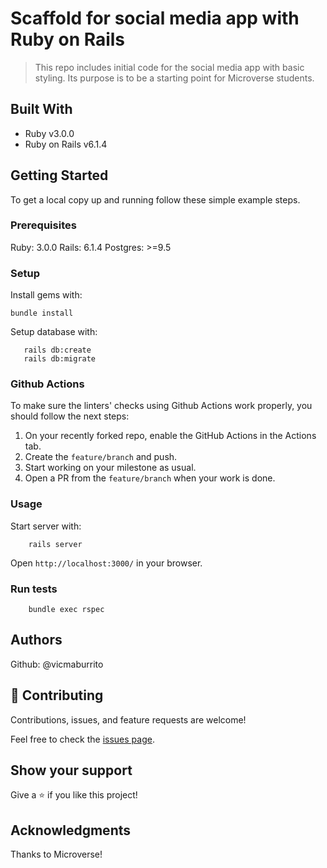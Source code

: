 # Scaffold for social media app with Ruby on Rails

> This repo includes initial code for the social media app with basic styling. Its purpose is to be a starting point for Microverse students.

## Built With

- Ruby v3.0.0
- Ruby on Rails v6.1.4

## Getting Started

To get a local copy up and running follow these simple example steps.

### Prerequisites

Ruby: 3.0.0
Rails: 6.1.4
Postgres: >=9.5

### Setup

Install gems with:

```
bundle install
```

Setup database with:

```
   rails db:create
   rails db:migrate
```

### Github Actions

To make sure the linters' checks using Github Actions work properly, you should follow the next steps:

1. On your recently forked repo, enable the GitHub Actions in the Actions tab.
2. Create the `feature/branch` and push.
3. Start working on your milestone as usual.
4. Open a PR from the `feature/branch` when your work is done.


### Usage

Start server with:

```
    rails server
```

Open `http://localhost:3000/` in your browser.

### Run tests

```
    bundle exec rspec
```

## Authors

Github: @vicmaburrito

## 🤝 Contributing

Contributions, issues, and feature requests are welcome!

Feel free to check the [issues page](issues/).

## Show your support

Give a ⭐️ if you like this project!

## Acknowledgments

Thanks to Microverse!
